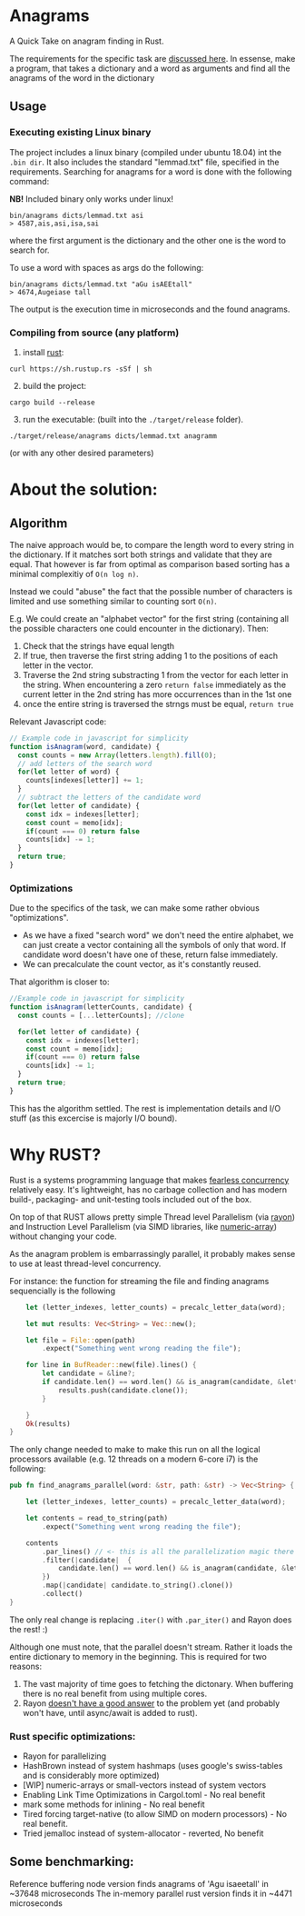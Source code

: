 # Anagrams
A Quick Take on anagram finding in Rust.

The requirements for the specific task are [discussed here](https://www.helmes.com/careers/challenge/?fbclid=IwAR24MjYoBzK-QNJSMeu_afxYtqJA42h-VmIxaC66b6nJgC16vx-CLq3y_sc).
In essense, make a program, that takes a dictionary and a word as arguments and find all the anagrams of the word in the dictionary

## Usage

### Executing existing Linux binary
The project includes a linux binary (compiled under ubuntu 18.04) int the `.bin dir`. It also includes the standard "lemmad.txt" file, specified in the requirements.
Searching for anagrams for a word is done with the following command:

**NB!** Included binary only works under linux!

```
bin/anagrams dicts/lemmad.txt asi
> 4587,ais,asi,isa,sai
```
where the first argument is the dictionary and the other one is the word to search for. 

To use a word with spaces as args do the following:
```
bin/anagrams dicts/lemmad.txt "aGu isAEEtall"
> 4674,Augeiase tall
```

The output is the execution time in microseconds and the found anagrams.

### Compiling from source (any platform)

1. install [rust](https://www.rust-lang.org/tools/install):
```
curl https://sh.rustup.rs -sSf | sh
```

2. build the project:
```
cargo build --release
```

3. run the executable: (built into the `./target/release` folder).
```
./target/release/anagrams dicts/lemmad.txt anagramm
```
(or with any other desired parameters)


# About the solution:

## Algorithm
The naive approach would be, to compare the length word to every string in the dictionary. If it matches sort both strings and validate that they are equal. That however is far from optimal as comparison based sorting has a minimal complexitiy of `O(n log n)`.

Instead we could "abuse" the fact that the possible number of characters is limited and use something similar to counting sort `O(n)`.

E.g. We could create an "alphabet vector" for the first string (containing all the possible characters one could encounter in the dictionary). Then:

1. Check that the strings have equal length
2. If true, then traverse the first string adding 1 to the positions of each letter in the vector.
3. Traverse the 2nd string substracting 1 from the vector for each letter in the string. When encountering a zero `return false` immediately as the current letter in the 2nd string has more occurrences than in the 1st one
4. once the entire string is traversed the strngs must be equal, `return true`

Relevant Javascript code:
```javascript
// Example code in javascript for simplicity
function isAnagram(word, candidate) {
  const counts = new Array(letters.length).fill(0);
  // add letters of the search word
  for(let letter of word) {
    counts[indexes[letter]] += 1;
  }
  // subtract the letters of the candidate word
  for(let letter of candidate) {
    const idx = indexes[letter];
    const count = memo[idx];
    if(count === 0) return false 
    counts[idx] -= 1;
  }
  return true;
}
```
### Optimizations
Due to the specifics of the task, we can make some rather obvious "optimizations".
* As we have a fixed "search word" we don't need the entire alphabet, we can just create a vector containing all the symbols of only that word. If candidate word doesn't have one of these, return false immediately.
* We can precalculate the count vector, as it's constantly reused.

That algorithm is closer to:
```javascript
//Example code in javascript for simplicity
function isAnagram(letterCounts, candidate) {
  const counts = [...letterCounts]; //clone

  for(let letter of candidate) {
    const idx = indexes[letter];
    const count = memo[idx];
    if(count === 0) return false 
    counts[idx] -= 1;
  }
  return true;
}
```

This has the algorithm settled. The rest is implementation details and I/O stuff (as this excercise is majorly I/O bound).


# Why RUST?
Rust is a systems programming language that makes [fearless concurrency](https://blog.knoldus.com/how-we-can-do-fearless-concurrency-in-rust/) relatively easy. It's lightweight, has no carbage collection and has modern build-, packaging- and unit-testing tools included out of the box.

On top of that RUST allows pretty simple Thread level Parallelism (via [rayon](https://github.com/rayon-rs/rayon)) and Instruction Level Parallelism (via SIMD libraries, like [numeric-array](https://github.com/novacrazy/numeric-array)) without changing your code.

As the anagram problem is embarrassingly parallel, it probably makes sense to use at least thread-level concurrency. 

For instance: the function for streaming the file and finding anagrams sequencially is the following
```rust
    let (letter_indexes, letter_counts) = precalc_letter_data(word);

    let mut results: Vec<String> = Vec::new();

    let file = File::open(path)
        .expect("Something went wrong reading the file");

    for line in BufReader::new(file).lines() {
        let candidate = &line?;
        if candidate.len() == word.len() && is_anagram(candidate, &letter_counts,  &letter_indexes) {
            results.push(candidate.clone());
        }

    }
    Ok(results)
}
```

The only change needed to make to make this run on all the logical processors available (e.g. 12 threads on a modern 6-core i7) is the following:
```rust
pub fn find_anagrams_parallel(word: &str, path: &str) -> Vec<String> {

    let (letter_indexes, letter_counts) = precalc_letter_data(word);

    let contents = read_to_string(path)
        .expect("Something went wrong reading the file");

    contents
        .par_lines() // <- this is all the parallelization magic there is
        .filter(|candidate|  {
            candidate.len() == word.len() && is_anagram(candidate, &letter_counts,  &letter_indexes)
        })
        .map(|candidate| candidate.to_string().clone())
        .collect()
}
```

The only real change is replacing `.iter()` with `.par_iter()` and Rayon does the rest! :)

Although one must note, that the parallel doesn't stream. Rather it loads the entire dictionary to memory in the beginning. This is required for two reasons:
1. The vast majority of time goes to fetching the dictonary. When buffering there is no real benefit from using multiple cores.
2. Rayon [doesn't have a good answer](https://users.rust-lang.org/t/rayon-parallelism-on-the-lines-of-a-text-file/12481) to the problem yet (and probably won't have, until async/await is added to rust).

### Rust specific optimizations:
* Rayon for parallelizing
* HashBrown instead of system hashmaps (uses google's swiss-tables and is considerably more optimized)
* [WIP] numeric-arrays or small-vectors instead of system vectors
* Enabling Link Time Optimizations in Cargol.toml - No real benefit
* mark some methods for inlining - No real benefit
* Tired forcing target-native (to allow SIMD on modern processors) - No real benefit.
* Tried jemalloc instead of system-allocator - reverted, No benefit

## Some benchmarking:
Reference buffering node version finds anagrams of 'Agu isaeetall' in ~37648 microseconds
The in-memory parallel rust version finds it in ~4471 microseconds
